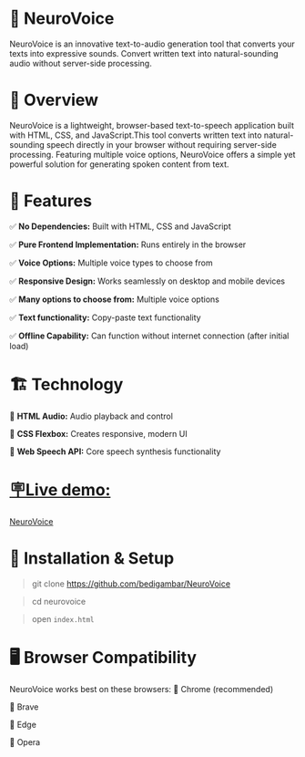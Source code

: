 # 📌 NeuroVoice
NeuroVoice is an innovative text-to-audio generation tool that converts your texts into expressive sounds. Convert written text into natural-sounding audio without server-side processing.

# 📝 Overview
NeuroVoice is a lightweight, browser-based text-to-speech application built with HTML, CSS, and JavaScript.This tool converts written text into natural-sounding speech directly in your browser without requiring server-side processing. Featuring multiple voice options, NeuroVoice offers a simple yet powerful solution for generating spoken content from text.

# 🚀 Features
✅ **No Dependencies:** Built with HTML, CSS and JavaScript

✅ **Pure Frontend Implementation:** Runs entirely in the browser

✅ **Voice Options:** Multiple voice types to choose from

✅ **Responsive Design:** Works seamlessly on desktop and mobile devices

✅ **Many options to choose from:** Multiple voice options

✅ **Text functionality:** Copy-paste text functionality

✅ **Offline Capability:** Can function without internet connection (after initial load)

# 🏗 Technology
🔹 **HTML Audio:** Audio playback and control

🔹 **CSS Flexbox:** Creates responsive, modern UI

🔹 **Web Speech API:** Core speech synthesis functionality

# <ins>🪧Live demo:</ins>
[NeuroVoice]()

# 🔧 Installation & Setup
> git clone https://github.com/bedigambar/NeuroVoice

>cd neurovoice

>open `index.html`

# 🖥 Browser Compatibility
NeuroVoice works best on these browsers:
🔹 Chrome (recommended)

🔹 Brave

🔹 Edge

🔹 Opera
